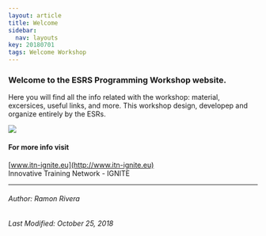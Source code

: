```yaml
---
layout: article
title: Welcome
sidebar:
  nav: layouts
key: 20180701
tags: Welcome Workshop
---
```


### Welcome to the ESRS Programming Workshop website. 
Here you will find all the info related with the workshop: material, excersices, useful links, and more.
This workshop design, developep and organize entirely by the ESRs.

![](https://i.imgur.com/KMVYY8O.png)  

#### For more info visit
[www.itn-ignite.eu](http://www.itn-ignite.eu)   
Innovative Training Network - IGNITE    

---
###### Author: Ramon Rivera  
###### Last Modified: October 25, 2018  
